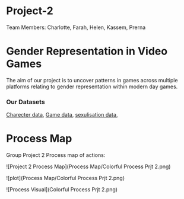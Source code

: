 # Project-2

Team Members: Charlotte, Farah, Helen, Kassem, Prerna

# Gender Representation in Video Games

The aim of our project is to uncover patterns in games across multiple platforms
relating to gender representation within modern day games. 

### Our Datasets

[Charecter data](Resources/characters.grivg.csv),
[Game data](Resources/games.grivg.csv),
[sexulisation data](Resources/sexualization.grivg.csv),

# Process Map

Group Project 2 Process map of actions:

![Project 2 Process Map](Process Map/Colorful Process Prjt 2.png)

![plot](Process Map/Colorful Process Prjt 2.png)

![Process Visual](Colorful Process Prjt 2.png)
